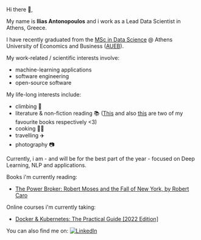 
Hi there 👋,

My name is **Ilias Antonopoulos** and i work as a Lead Data Scientist in Athens, Greece.

I have recently graduated from the [MSc in Data Science](https://datascience.aueb.gr/) @ Athens University of Economics and Business ([AUEB](https://www.aueb.gr/en)).

My work-related / scientific interests involve:
- machine-learning applications
- software engineering
- open-source software

My life-long interests include:
- climbing  :climbing:
- literature & non-fiction reading :books: ([This](https://en.wikipedia.org/wiki/A_Brief_History_of_Seven_Killings) and also [this](https://en.wikipedia.org/wiki/Why_Nations_Fail) are two of my favourite books respectively <3)
- cooking :man_cook:
- travelling :airplane: 
- photography :camera:

Currently, i am - and will be for the best part of the year - focused on Deep Learning, NLP and applications.

Books i'm currently reading:
- [The Power Broker: Robert Moses and the Fall of New York, by Robert Caro](https://en.wikipedia.org/wiki/The_Power_Broker)

Online courses i'm currently taking:
- [Docker & Kubernetes: The Practical Guide [2022 Edition]](https://www.udemy.com/course/docker-kubernetes-the-practical-guide/)

You can also find me on: [![LinkedIn][1.1]][1]

<!-- Icons -->
[1.1]: https://raw.githubusercontent.com/MartinHeinz/MartinHeinz/master/linkedin-3-16.png (LinkedIn icon without padding)

<!-- Links to your social media accounts -->
[1]: https://www.linkedin.com/in/ilias-ant/

<!--
**ilias-ant/ilias-ant** is a ✨ _special_ ✨ repository because its `README.md` (this file) appears on your GitHub profile.

Here are some ideas to get you started:

- 🔭 I’m currently working on ...
- 🌱 I’m currently learning ...
- 👯 I’m looking to collaborate on ...
- 🤔 I’m looking for help with ...
- 💬 Ask me about ...
- 📫 How to reach me: ...
- 😄 Pronouns: ...
- ⚡ Fun fact: ...
-->
